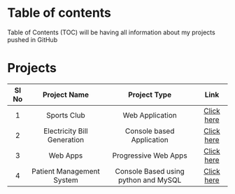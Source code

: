 # Table of contents 

Table of Contents (TOC) will be having all information about my projects pushed in GitHub

# Projects

| Sl No | Project Name |Project Type| Link |
| :---:    | :---:    |:---: |:---: |
| 1| Sports Club      |Web Application |[Click here](https://github.com/itsmrajesh/Sports-Club) |
| 2| Electricity Bill Generation |Console based Application |[Click here](https://github.com/itsmrajesh/Electric-Bill-Generator) |
| 3| Web Apps      |Progressive Web Apps |[Click here](https://github.com/itsmrajesh/web-apps) |
| 4| Patient Management System |Console Based using python and MySQL|[Click here](https://github.com/itsmrajesh/patient-management-system) |

